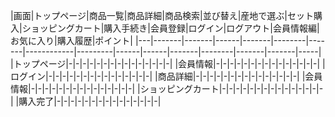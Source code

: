|画面|トップページ|商品一覧|商品詳細|商品検索|並び替え|産地で選ぶ|セット購入|ショッピングカート|購入手続き|会員登録|ログイン|ログアウト|会員情報編|お気に入り|購入履歴|ポイント|
|---|-------|-------|------|-------|--------|-------|------------|---------|------|------|-------|--------|-------|-------|-----|
|トップページ|-|-|-|-|-|-|-|-|-|-|-|-|-|-|-|
|会員情報|-|-|-|-|-|-|-|-|-|-|-|-|-|-|-|
|ログイン|-|-|-|-|-|-|-|-|-|-|-|-|-|-|-|
|商品詳細|-|-|-|-|-|-|-|-|-|-|-|-|-|-|-|
|会員情報|-|-|-|-|-|-|-|-|-|-|-|-|-|-|-|
|ショッピングカート|-|-|-|-|-|-|-|-|-|-|-|-|-|-|-|
|購入完了|-|-|-|-|-|-|-|-|-|-|-|-|-|-|-|
